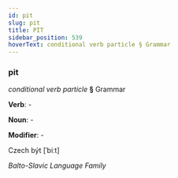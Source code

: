 ```yaml
---
id: pit
slug: pit
title: PİT
sidebar_position: 539
hoverText: conditional verb particle § Grammar
---
```


### pit

*conditional verb particle* **§** Grammar

**Verb**: -

**Noun**: -

**Modifier**: -

Czech být [ˈbiːt]

*Balto-Slavic Language Family*